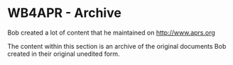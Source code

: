 # WB4APR - Archive

Bob created a lot of content that he maintained on http://www.aprs.org

The content within this section is an archive of the original documents Bob created in their original unedited form.
